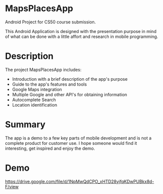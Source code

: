 # MapsPlacesApp

Android Project for CS50 course submission.

This Android Application is designed with the presentation purpose in mind of what can be done with a little affort and research in mobile programming.

# Description 

The project MapsPlacesApp includes:
 - Introduction with a brief description of the app's purpose
 - Guide to the app's features and tools
 - Google Maps integration
 - Multiple Google and other API's for obtaining information
 - Autocomplete Search
 - Location identification
 
# Summary

The app is a demo to a few key parts of mobile development and is not a complete product for customer use. 
I hope someone would find it interesting, get inspired and enjoy the demo.

# Demo

https://drive.google.com/file/d/1NpMwQdCPO_xHTD28yjfqKDwPUBkx8d-F/view
